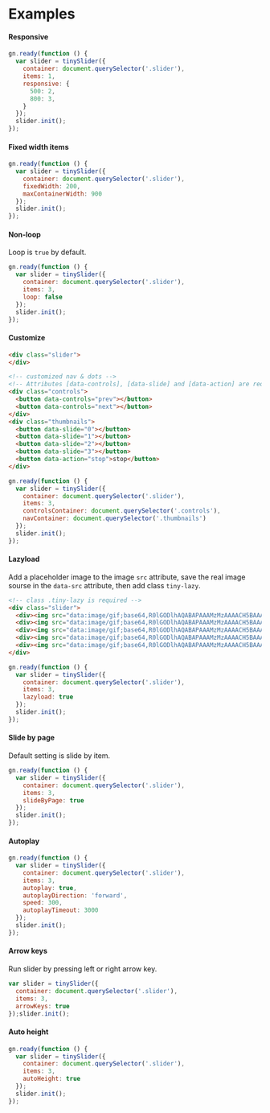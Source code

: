 # Examples
#### Responsive
```javascript
gn.ready(function () {
  var slider = tinySlider({
    container: document.querySelector('.slider'),
    items: 1,
    responsive: {
      500: 2,
      800: 3,
    }
  });
  slider.init();
});
```

#### Fixed width items
```javascript
gn.ready(function () {
  var slider = tinySlider({
    container: document.querySelector('.slider'),
    fixedWidth: 200,
    maxContainerWidth: 900
  });
  slider.init();
});
```

#### Non-loop
Loop is `true` by default.
```javascript
gn.ready(function () {
  var slider = tinySlider({
    container: document.querySelector('.slider'),
    items: 3,
    loop: false
  });
  slider.init();
});
```
#### Customize
```html
<div class="slider">
</div>

<!-- customized nav & dots -->
<!-- Attributes [data-controls], [data-slide] and [data-action] are required -->
<div class="controls">
  <button data-controls="prev"></button>
  <button data-controls="next"></button>
</div>
<div class="thumbnails">
  <button data-slide="0"></button>
  <button data-slide="1"></button>
  <button data-slide="2"></button>
  <button data-slide="3"></button>
  <button data-action="stop">stop</button>
</div>
```
```javascript
gn.ready(function () {
  var slider = tinySlider({
    container: document.querySelector('.slider'),
    items: 3,
    controlsContainer: document.querySelector('.controls'),
    navContainer: document.querySelector('.thumbnails')
  });
  slider.init();
});
```

#### Lazyload
Add a placeholder image to the image `src` attribute, save the real image sourse in the `data-src` attribute, then add class `tiny-lazy`. 
```html
<!-- class .tiny-lazy is required -->
<div class="slider">
  <div><img src="data:image/gif;base64,R0lGODlhAQABAPAAAMzMzAAAACH5BAAAAAAALAAAAAABAAEAAAICRAEAOw==" data-src="path/to/img.jpg" alt="" class="tiny-lazy" width="300" height="300"></div>
  <div><img src="data:image/gif;base64,R0lGODlhAQABAPAAAMzMzAAAACH5BAAAAAAALAAAAAABAAEAAAICRAEAOw==" data-src="path/to/img.jpg" alt="" class="tiny-lazy" width="300" height="300"></div>
  <div><img src="data:image/gif;base64,R0lGODlhAQABAPAAAMzMzAAAACH5BAAAAAAALAAAAAABAAEAAAICRAEAOw==" data-src="path/to/img.jpg" alt="" class="tiny-lazy" width="300" height="300"></div>
  <div><img src="data:image/gif;base64,R0lGODlhAQABAPAAAMzMzAAAACH5BAAAAAAALAAAAAABAAEAAAICRAEAOw==" data-src="path/to/img.jpg" alt="" class="tiny-lazy" width="300" height="300"></div>
  <div><img src="data:image/gif;base64,R0lGODlhAQABAPAAAMzMzAAAACH5BAAAAAAALAAAAAABAAEAAAICRAEAOw==" data-src="path/to/img.jpg" alt="" class="tiny-lazy" width="300" height="300"></div>
</div>
```
```javascript
gn.ready(function () {
  var slider = tinySlider({
    container: document.querySelector('.slider'),
    items: 3,
    lazyload: true
  });
  slider.init();
});
```

#### Slide by page
Default setting is slide by item.
```javascript
gn.ready(function () {
  var slider = tinySlider({
    container: document.querySelector('.slider'),
    items: 3,
    slideByPage: true
  });
  slider.init();
});
```

#### Autoplay
```javascript
gn.ready(function () {
  var slider = tinySlider({
    container: document.querySelector('.slider'),
    items: 3,
    autoplay: true,
    autoplayDirection: 'forward',
    speed: 300,
    autoplayTimeout: 3000
  });
  slider.init();
});
```

#### Arrow keys
Run slider by pressing left or right arrow key.
```javascript
var slider = tinySlider({
  container: document.querySelector('.slider'),
  items: 3,
  arrowKeys: true
});slider.init();
```

#### Auto height
```javascript
gn.ready(function () {
  var slider = tinySlider({
    container: document.querySelector('.slider'),
    items: 3,
    autoHeight: true
  });
  slider.init();
});
```